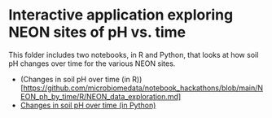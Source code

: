 # Interactive application exploring NEON sites of pH vs. time

This folder includes two notebooks, in R and Python, that looks at how soil pH changes over time for the various NEON sites.
 
- (Changes in soil pH over time (in R))[https://github.com/microbiomedata/notebook_hackathons/blob/main/NEON_ph_by_time/R/NEON_data_exploration.md]
- [Changes in soil pH over time (in Python)](https://nbviewer.org/github/microbiomedata/notebook_hackathons/blob/main/NEON_ph_by_time/python/neon_time_series_data_with_map.ipynb)